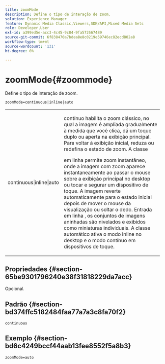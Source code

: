 ```yaml
---
title: zoomMode
description: Define o tipo de interação de zoom.
solution: Experience Manager
feature: Dynamic Media Classic,Viewers,SDK/API,Mixed Media Sets
role: Developer,User
exl-id: a399ed5e-acc3-4c45-9c84-9fa572667489
source-git-commit: 6f838470a7bdea8e8c0219e59746ec82ecd802a8
workflow-type: tm+mt
source-wordcount: '131'
ht-degree: 0%

---
```


# zoomMode{#zoommode}

Define o tipo de interação de zoom.

`zoomMode=continuous|inline|auto`

<table id="table_E314540D347D47699C04EB80D20C0721"> 
 <tbody> 
  <tr> 
   <td colname="col1"> <p> <span class="codeph"> continuous|inline|auto </span> </p> </td> 
   <td colname="col2"> <p> <span class="codeph"> contínuo </span> habilita o zoom clássico, no qual a imagem é ampliada gradualmente à medida que você clica, dá um toque duplo ou aperta na exibição principal. Para voltar à exibição inicial, reduza ou redefina o estado de zoom. A classe </p> <p> <span class="codeph"> em linha </span> permite zoom instantâneo, onde a imagem com zoom aparece instantaneamente ao passar o mouse sobre a exibição principal no desktop ou tocar e segurar um dispositivo de toque. A imagem reverte automaticamente para o estado inicial depois de mover o mouse da visualização ou soltar o dedo. Entrada <span class="codeph"> em linha </span> , os conjuntos de imagens aninhadas são nivelados e exibidos como miniaturas individuais. A classe <span class="codeph"> automático </span> ativa o modo inline no desktop e o modo contínuo em dispositivos de toque. </p> </td> 
  </tr> 
 </tbody> 
</table>

## Propriedades {#section-65be9301796240e38f31818229da7acc}

Opcional.

## Padrão {#section-bd374ffc5182484faa77a7a3c8fa70f2}

`continuous`

## Exemplo {#section-bd6c4249bccf44aab13fee8552f5a8b3}

`zoomMode=auto`
